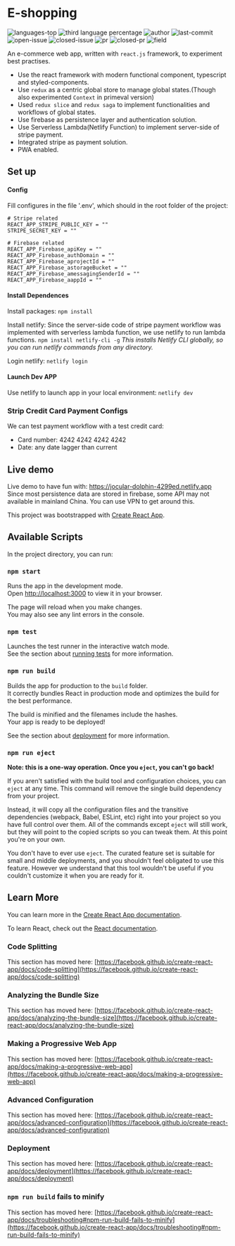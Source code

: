 
# E-shopping
<img src="https://img.shields.io/github/languages/top/TrumanH/e-shopping?color=blue" alt="languages-top" />

<img src="https://img.shields.io/badge/HTML-2.8%25-red" alt="third language percentage">
<img src="https://img.shields.io/badge/Author-TrumanH-orange" alt="author">
<img src="https://img.shields.io/github/last-commit/TrumanH/e-shopping" alt="last-commit" />
<!-- <img src="https://img.shields.io/github/commit-status/TrumanH/e-shopping/main/:commit" alt="" /> -->
<img src="https://img.shields.io/github/issues/TrumanH/e-shopping" alt="open-issue"/>
<img src="https://img.shields.io/github/issues-closed/TrumanH/e-shopping" alt="closed-issue"/>
<img src="https://img.shields.io/github/issues-pr/TrumanH/e-shopping" alt="pr" />
<img src="https://img.shields.io/github/issues-pr-closed/TrumanH/e-shopping" alt="closed-pr" />
<img src="https://img.shields.io/static/v1?style=?style=flat&logo=appveyor&logo=appveyor&message=E-commerce&color=yellowgreen" alt="field"/>

An e-commerce web app, written with `react.js` framework, to experiment best practises.
* Use the react framework with modern functional component, typescript and styled-components.
* Use `redux` as a centric global store to manage global states.(Though also experimented `Context` in primeval version)
* Used `redux slice` and `redux saga` to implement functionalities and workflows of global states.
* Use firebase as persistence layer and authentication solution. 
* Use Serverless Lambda(Netlify Function) to implement server-side of stripe payment.
* Integrated stripe as payment solution.
* PWA enabled.

## Set up 
#### Config
Fill configures in the file '.env', which should in the root folder of the project:
```
# Stripe related
REACT_APP_STRIPE_PUBLIC_KEY = ""
STRIPE_SECRET_KEY = ""

# Firebase related
REACT_APP_Firebase_apiKey = ""
REACT_APP_Firebase_authDomain = ""
REACT_APP_Firebase_aprojectId = ""
REACT_APP_Firebase_astorageBucket = ""
REACT_APP_Firebase_amessagingSenderId = ""
REACT_APP_Firebase_aappId = ""
```

#### Install Dependences
Install packages:
`npm install`

Install netlify:
Since the server-side code of stripe payment workflow was implemented with serverless lambda function, we use netlify to run lambda functions.
`npm install netlify-cli -g`
*This installs Netlify CLI globally, so you can run netlify commands from any directory.*

Login netlify:
`netlify login`

#### Launch Dev APP
Use netlify to launch app in your local environment:
`netlify dev`

### Strip Credit Card Payment Configs
We can test payment workflow with a test credit card:
- Card number: 4242 4242 4242 4242
- Date: any date lagger than current

## Live demo
Live demo to have fun with: https://jocular-dolphin-4299ed.netlify.app    
Since most persistence data are stored in firebase, some API may not available in mainland China.
You can use VPN to get around this.

This project was bootstrapped with [Create React App](https://github.com/facebook/create-react-app).

## Available Scripts

In the project directory, you can run:

### `npm start`

Runs the app in the development mode.\
Open [http://localhost:3000](http://localhost:3000) to view it in your browser.

The page will reload when you make changes.\
You may also see any lint errors in the console.

### `npm test`

Launches the test runner in the interactive watch mode.\
See the section about [running tests](https://facebook.github.io/create-react-app/docs/running-tests) for more information.

### `npm run build`

Builds the app for production to the `build` folder.\
It correctly bundles React in production mode and optimizes the build for the best performance.

The build is minified and the filenames include the hashes.\
Your app is ready to be deployed!

See the section about [deployment](https://facebook.github.io/create-react-app/docs/deployment) for more information.

### `npm run eject`

**Note: this is a one-way operation. Once you `eject`, you can't go back!**

If you aren't satisfied with the build tool and configuration choices, you can `eject` at any time. This command will remove the single build dependency from your project.

Instead, it will copy all the configuration files and the transitive dependencies (webpack, Babel, ESLint, etc) right into your project so you have full control over them. All of the commands except `eject` will still work, but they will point to the copied scripts so you can tweak them. At this point you're on your own.

You don't have to ever use `eject`. The curated feature set is suitable for small and middle deployments, and you shouldn't feel obligated to use this feature. However we understand that this tool wouldn't be useful if you couldn't customize it when you are ready for it.

## Learn More

You can learn more in the [Create React App documentation](https://facebook.github.io/create-react-app/docs/getting-started).

To learn React, check out the [React documentation](https://reactjs.org/).

### Code Splitting

This section has moved here: [https://facebook.github.io/create-react-app/docs/code-splitting](https://facebook.github.io/create-react-app/docs/code-splitting)

### Analyzing the Bundle Size

This section has moved here: [https://facebook.github.io/create-react-app/docs/analyzing-the-bundle-size](https://facebook.github.io/create-react-app/docs/analyzing-the-bundle-size)

### Making a Progressive Web App

This section has moved here: [https://facebook.github.io/create-react-app/docs/making-a-progressive-web-app](https://facebook.github.io/create-react-app/docs/making-a-progressive-web-app)

### Advanced Configuration

This section has moved here: [https://facebook.github.io/create-react-app/docs/advanced-configuration](https://facebook.github.io/create-react-app/docs/advanced-configuration)

### Deployment

This section has moved here: [https://facebook.github.io/create-react-app/docs/deployment](https://facebook.github.io/create-react-app/docs/deployment)

### `npm run build` fails to minify

This section has moved here: [https://facebook.github.io/create-react-app/docs/troubleshooting#npm-run-build-fails-to-minify](https://facebook.github.io/create-react-app/docs/troubleshooting#npm-run-build-fails-to-minify)
